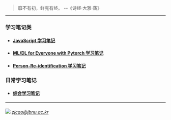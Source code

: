 > 靡不有初，鲜克有终。   --《诗经·大雅·荡》

---
### 学习笔记类

  - #### [JavaScript 学习笔记](./JavaScript)
  
  - #### [ML/DL for Everyone with Pytorch 学习笔记](./ML-DL-Pytorch)

  - #### [Person-Re-identification 学习笔记](./Person-Re-identification)

### 日常学习笔记
  
  - #### [综合学习笔记](./Dairy)
  
---
###### ![](./images/mail2.ico) *zjcao@jbnu.ac.kr*  

